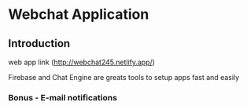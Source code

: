 # Webchat Application

## Introduction

web app link (http://webchat245.netlify.app/)

Firebase and Chat Engine are greats tools to setup apps fast and easily

### Bonus - E-mail notifications
